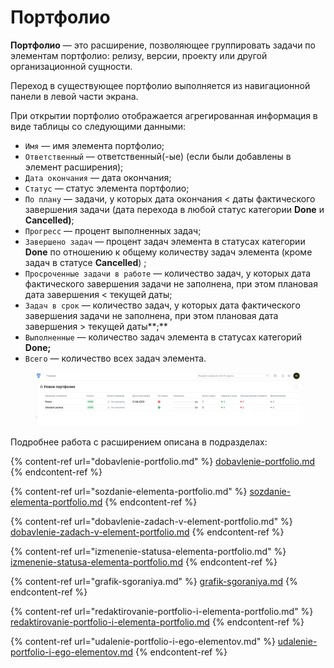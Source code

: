# Портфолио

**Портфолио** — это расширение, позволяющее группировать задачи по элементам портфолио: релизу, версии, проекту или другой организационной сущности.

Переход в существующее портфолио выполняется из навигационной панели в левой части экрана.

При открытии портфолио отображается агрегированная информация в виде таблицы со следующими данными:

* `Имя` — имя элемента портфолио;
* `Ответственный` — ответственный(-ые) (если были добавлены в элемент расширения);
* `Дата окончания` — дата окончания;
* `Статус` — статус элемента портфолио;
* `По плану` — задачи, у которых дата окончания < даты фактического завершения задачи (дата перехода в любой статус категории **Done** и **Cancelled)**;
* `Прогресс` — процент выполненных задач;
* `Завершено задач` — процент задач элемента в статусах категории **Done** по отношению к общему количеству задач элемента (кроме задач в статусе **Cancelled**) ;
* `Просроченные задачи в работе` — количество задач, у которых дата фактического завершения задачи не заполнена, при этом плановая дата завершения < текущей даты;
* `Задач в срок` — количество задач, у которых дата фактического завершения задачи не заполнена, при этом плановая дата завершения > текущей даты\*\*;\*\*
* `Выполненные` — количество задач элемента в статусах категорий **Done;**
* `Всего` — количество всех задач элемента.

<figure><img src="../../../../.gitbook/assets/изображение (180).png" alt=""><figcaption></figcaption></figure>

Подробнее работа с расширением описана в подразделах:

{% content-ref url="dobavlenie-portfolio.md" %}
[dobavlenie-portfolio.md](dobavlenie-portfolio.md)
{% endcontent-ref %}

{% content-ref url="sozdanie-elementa-portfolio.md" %}
[sozdanie-elementa-portfolio.md](sozdanie-elementa-portfolio.md)
{% endcontent-ref %}

{% content-ref url="dobavlenie-zadach-v-element-portfolio.md" %}
[dobavlenie-zadach-v-element-portfolio.md](dobavlenie-zadach-v-element-portfolio.md)
{% endcontent-ref %}

{% content-ref url="izmenenie-statusa-elementa-portfolio.md" %}
[izmenenie-statusa-elementa-portfolio.md](izmenenie-statusa-elementa-portfolio.md)
{% endcontent-ref %}

{% content-ref url="grafik-sgoraniya.md" %}
[grafik-sgoraniya.md](grafik-sgoraniya.md)
{% endcontent-ref %}

{% content-ref url="redaktirovanie-portfolio-i-elementa-portfolio.md" %}
[redaktirovanie-portfolio-i-elementa-portfolio.md](redaktirovanie-portfolio-i-elementa-portfolio.md)
{% endcontent-ref %}

{% content-ref url="udalenie-portfolio-i-ego-elementov.md" %}
[udalenie-portfolio-i-ego-elementov.md](udalenie-portfolio-i-ego-elementov.md)
{% endcontent-ref %}
